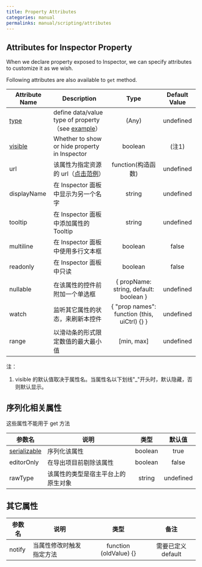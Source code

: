 ```yaml
---
title: Property Attributes
categories: manual
permalinks: manual/scripting/attributes
---
```


## Attributes for Inspector Property

When we declare property exposed to Inspector, we can specify attributes to customize it as we wish.

Following attributes are also available to `get` method.

Attribute Name | Description | Type | Default Value
--- | --- |:---:|:---:
[type](/manual/scripting/class#type) | define data/value type of property（see [example](/manual/scripting/class#type)） | (Any) | undefined
[visible](/manual/scripting/class#visible) | Whether to show or hide property in Inspector | boolean | (注1)
url | 该属性为指定资源的 url（[点击范例](/manual/scripting/class#url)） | function(构造函数) | undefined
displayName | 在 Inspector 面板中显示为另一个名字 | string | undefined
tooltip | 在 Inspector 面板中添加属性的 Tooltip | string | undefined
multiline | 在 Inspector 面板中使用多行文本框 | boolean | false
readonly | 在 Inspector 面板中只读 | boolean | false
nullable | 在该属性的控件前附加一个单选框 | { propName: string, default: boolean } | undefined
watch | 监听其它属性的状态，来刷新本控件 | { "prop names": function (this, uiCtrl) {} } | undefined
range | 以滑动条的形式限定数值的最大最小值 | [min, max] | undefined

注：
 1. visible 的默认值取决于属性名。当属性名以下划线"_"开头时，默认隐藏，否则默认显示。

## 序列化相关属性

这些属性不能用于 get 方法

参数名 | 说明 | 类型 | 默认值
--- | --- |:---:|:---:
[serializable](/manual/scripting/class#serializable) | 序列化该属性 | boolean | true
editorOnly | 在导出项目前剔除该属性 | boolean | false
rawType | 该属性的类型是宿主平台上的原生对象 | string | undefined

## 其它属性

参数名 | 说明 | 类型 | 备注
--- | --- |:---:|:---:
notify | 当属性修改时触发指定方法 | function (oldValue) {} | 需要已定义 default
